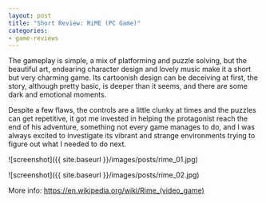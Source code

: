 ```yaml
---
layout: post
title: "Short Review: RiME (PC Game)"
categories:
- game-reviews
---
```


<p>
The gameplay is simple, a mix of platforming and puzzle solving, but the beautiful art, endearing character design and lovely music make it a short but very charming game. Its cartoonish design can be deceiving at first, the story, although pretty basic, is deeper than it seems, and there are some dark and emotional moments. 
</p>

<p>Despite a few flaws, the controls are a little clunky at times and the puzzles can get repetitive, it got me invested in helping the protagonist reach the end of his adventure, something not every game manages to do, and I was always excited to investigate its vibrant and strange environments trying to figure out what I needed to do next.
</p>


![screenshot]({{ site.baseurl }}/images/posts/rime_01.jpg)

![screenshot]({{ site.baseurl }}/images/posts/rime_02.jpg)


<p>More info: <a href="https://en.wikipedia.org/wiki/Rime_(video_game)">https://en.wikipedia.org/wiki/Rime_(video_game)</a><p>